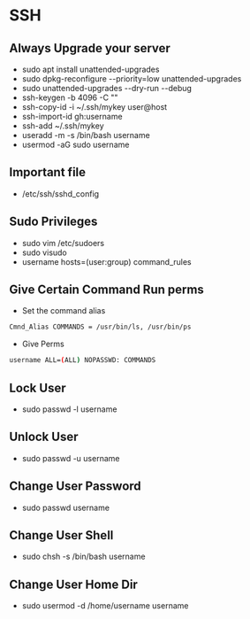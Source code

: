 # SSH

## Always Upgrade your server

- sudo apt install unattended-upgrades
- sudo dpkg-reconfigure --priority=low unattended-upgrades
- sudo unattended-upgrades --dry-run --debug
- ssh-keygen -b 4096 -C ""
- ssh-copy-id -i ~/.ssh/mykey user@host
- ssh-import-id gh:username
- ssh-add ~/.ssh/mykey
- useradd -m -s /bin/bash username
- usermod -aG sudo username

## Important file

- /etc/ssh/sshd_config

## Sudo Privileges

- sudo vim /etc/sudoers
- sudo visudo
- username hosts=(user:group) command_rules

## Give Certain Command Run perms

- Set the command alias

```bash
Cmnd_Alias COMMANDS = /usr/bin/ls, /usr/bin/ps
```

- Give Perms

```bash
username ALL=(ALL) NOPASSWD: COMMANDS
```

## Lock User

- sudo passwd -l username

## Unlock User

- sudo passwd -u username

## Change User Password

- sudo passwd username

## Change User Shell

- sudo chsh -s /bin/bash username

## Change User Home Dir

- sudo usermod -d /home/username username
